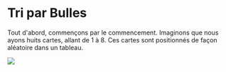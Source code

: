 # Tri par Bulles 

Tout d'abord, commençons par le commencement. Imaginons que nous ayons huits cartes, allant de 1 à 8. Ces cartes sont positionnés de façon aléatoire dans un tableau.

![](~./sites/lab/cartes.png)

